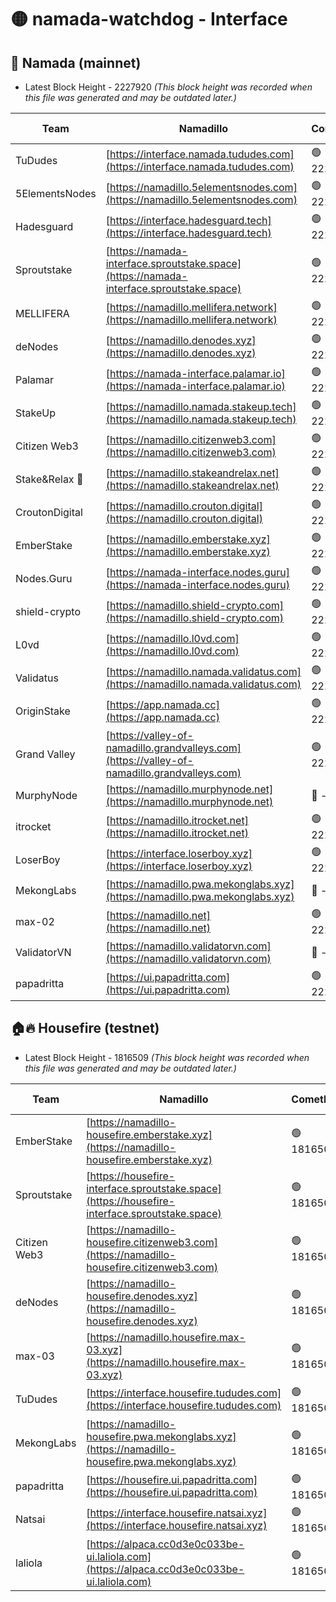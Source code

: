 # 🟡 namada-watchdog - Interface

## 🚀 Namada (mainnet)
- Latest Block Height - 2227920 *(This block height was recorded when this file was generated and may be outdated later.)*

| Team | Namadillo | CometBFT | Indexer | MASP Indexer |
|-|-|-|-|-|
| TuDudes | [https://interface.namada.tududes.com](https://interface.namada.tududes.com) | 🟢 2227904 | 🟢 2227904 | 🟢 2227904 |
| 5ElementsNodes | [https://namadillo.5elementsnodes.com](https://namadillo.5elementsnodes.com) | 🟢 2227904 | 🟢 2227904 | 🟢 2227904 |
| Hadesguard | [https://interface.hadesguard.tech](https://interface.hadesguard.tech) | 🟢 2227905 | 🟢 2227904 | 🟢 2227905 |
| Sproutstake | [https://namada-interface.sproutstake.space](https://namada-interface.sproutstake.space) | 🟢 2227905 | 🟢 2227905 | 🟢 2227905 |
| MELLIFERA | [https://namadillo.mellifera.network](https://namadillo.mellifera.network) | 🟢 2227906 | 🟢 2227905 | 🟢 2227906 |
| deNodes | [https://namadillo.denodes.xyz](https://namadillo.denodes.xyz) | 🟢 2227906 | 🟢 2227906 | 🟢 2227906 |
| Palamar | [https://namada-interface.palamar.io](https://namada-interface.palamar.io) | 🟢 2227907 | 🟢 2227906 | 🟢 2227906 |
| StakeUp | [https://namadillo.namada.stakeup.tech](https://namadillo.namada.stakeup.tech) | 🟢 2227907 | 🟢 2227907 | 🟢 2227907 |
| Citizen Web3 | [https://namadillo.citizenweb3.com](https://namadillo.citizenweb3.com) | 🟢 2227908 | 🟢 2227907 | 🟢 2227908 |
| Stake&Relax 🦥 | [https://namadillo.stakeandrelax.net](https://namadillo.stakeandrelax.net) | 🟢 2227908 | 🟢 2227908 | 🟢 2227908 |
| CroutonDigital | [https://namadillo.crouton.digital](https://namadillo.crouton.digital) | 🟢 2227909 | 🟢 2227909 | 🟢 2227908 |
| EmberStake | [https://namadillo.emberstake.xyz](https://namadillo.emberstake.xyz) | 🟢 2227909 | 🟢 2227909 | 🟢 2227909 |
| Nodes.Guru | [https://namada-interface.nodes.guru](https://namada-interface.nodes.guru) | 🟢 2227910 | 🟢 2227910 | 🟢 2227909 |
| shield-crypto | [https://namadillo.shield-crypto.com](https://namadillo.shield-crypto.com) | 🟢 2227910 | 🔴 2208311 | 🟢 2227910 |
| L0vd | [https://namadillo.l0vd.com](https://namadillo.l0vd.com) | 🟢 2227911 | 🔴 2227082 | 🔴 - |
| Validatus | [https://namadillo.namada.validatus.com](https://namadillo.namada.validatus.com) | 🟢 2227914 | 🔴 2227082 | 🔴 2177377 |
| OriginStake | [https://app.namada.cc](https://app.namada.cc) | 🟢 2227914 | 🟢 2227914 | 🟢 2227914 |
| Grand Valley | [https://valley-of-namadillo.grandvalleys.com](https://valley-of-namadillo.grandvalleys.com) | 🟢 2227914 | 🟢 2227914 | 🟢 2227914 |
| MurphyNode | [https://namadillo.murphynode.net](https://namadillo.murphynode.net) | 🔴 - | 🔴 - | 🔴 - |
| itrocket | [https://namadillo.itrocket.net](https://namadillo.itrocket.net) | 🟢 2227917 | 🟢 2227917 | 🟢 2227917 |
| LoserBoy | [https://interface.loserboy.xyz](https://interface.loserboy.xyz) | 🟢 2227917 | 🟢 2227917 | 🟢 2227917 |
| MekongLabs | [https://namadillo.pwa.mekonglabs.xyz](https://namadillo.pwa.mekonglabs.xyz) | 🔴 - | 🔴 - | 🔴 - |
| max-02 | [https://namadillo.net](https://namadillo.net) | 🟢 2227918 | 🟢 2227918 | 🟢 2227918 |
| ValidatorVN | [https://namadillo.validatorvn.com](https://namadillo.validatorvn.com) | 🔴 - | 🔴 - | 🔴 - |
| papadritta | [https://ui.papadritta.com](https://ui.papadritta.com) | 🟢 2227920 | 🟢 2227920 | 🟢 2227920 |

## 🏠🔥 Housefire (testnet)
- Latest Block Height - 1816509 *(This block height was recorded when this file was generated and may be outdated later.)*

| Team | Namadillo | CometBFT | Indexer | MASP Indexer |
|-|-|-|-|-|
| EmberStake | [https://namadillo-housefire.emberstake.xyz](https://namadillo-housefire.emberstake.xyz) | 🟢 1816506 | 🟢 1816506 | 🟢 1816506 |
| Sproutstake | [https://housefire-interface.sproutstake.space](https://housefire-interface.sproutstake.space) | 🟢 1816506 | 🟢 1816506 | 🟢 1816506 |
| Citizen Web3 | [https://namadillo-housefire.citizenweb3.com](https://namadillo-housefire.citizenweb3.com) | 🟢 1816507 | 🟢 1816506 | 🟢 1816506 |
| deNodes | [https://namadillo-housefire.denodes.xyz](https://namadillo-housefire.denodes.xyz) | 🟢 1816507 | 🟢 1816507 | 🟢 1816507 |
| max-03 | [https://namadillo.housefire.max-03.xyz](https://namadillo.housefire.max-03.xyz) | 🟢 1816507 | 🟢 1816507 | 🟢 1816507 |
| TuDudes | [https://interface.housefire.tududes.com](https://interface.housefire.tududes.com) | 🟢 1816508 | 🟢 1816508 | 🟢 1816508 |
| MekongLabs | [https://namadillo-housefire.pwa.mekonglabs.xyz](https://namadillo-housefire.pwa.mekonglabs.xyz) | 🟢 1816508 | 🟢 1816508 | 🟢 1816508 |
| papadritta | [https://housefire.ui.papadritta.com](https://housefire.ui.papadritta.com) | 🟢 1816508 | 🟢 1816508 | 🟢 1816508 |
| Natsai | [https://interface.housefire.natsai.xyz](https://interface.housefire.natsai.xyz) | 🟢 1816509 | 🟢 1816509 | 🟢 1816508 |
| laliola | [https://alpaca.cc0d3e0c033be-ui.laliola.com](https://alpaca.cc0d3e0c033be-ui.laliola.com) | 🟢 1816509 | 🟢 1816509 | 🟢 1816509 |

